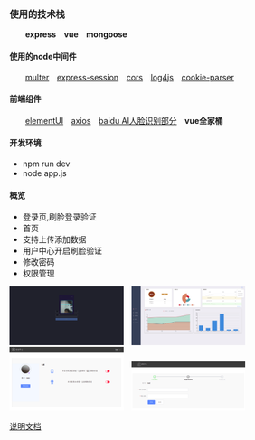 ### 使用的技术栈
&ensp;&ensp;&ensp;&ensp;**express**&ensp;&ensp;**vue**&ensp;&ensp;**mongoose**
#### 使用的node中间件
&ensp;&ensp;&ensp;&ensp;[multer](https://github.com/expressjs/multer)&ensp;&ensp;[express-session](https://github.com/expressjs/session)&ensp;&ensp;[cors](https://github.com/expressjs/cors)&ensp;&ensp;[log4js](https://github.com/log4js-node/log4js-node)&ensp;&ensp;[cookie-parser](https://github.com/expressjs/cookie-parser)
#### 前端组件
&ensp;&ensp;&ensp;&ensp;[elementUI](http://element-cn.eleme.io)&ensp;&ensp;[axios](https://www.npmjs.com/package/axios)&ensp;&ensp;[baidu AI人脸识别部分](http://ai.baidu.com/tech/face)&ensp;&ensp;**vue全家桶**
#### 开发环境
* npm run dev
* node app.js
#### 概览
* 登录页,刷脸登录验证
* 首页
* 支持上传添加数据
* 用户中心开启刷脸验证
* 修改密码
* 权限管理

<img src="https://github.com/chiic/book-back/blob/master/overimgs/login.png" width="40%" height="40%"/>&ensp;&ensp;<img src="https://github.com/chiic/book-back/blob/master/overimgs/home.png" width="40%" height="40%"/>&ensp;&ensp;<img src="https://github.com/chiic/book-back/blob/master/overimgs/user.png" width="40%" height="40%"/>&ensp;&ensp;<img src="https://github.com/chiic/book-back/blob/master/overimgs/psd.png" width="40%" height="40%"/>

[说明文档](https://github.com/chiic/book-back/blob/master/DETAIL.md)
